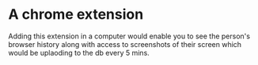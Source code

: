 # A chrome extension
Adding this extension in a computer would enable you to see the person's browser history along with access to screenshots of their screen which would be uplaoding to the db every 5 mins.
